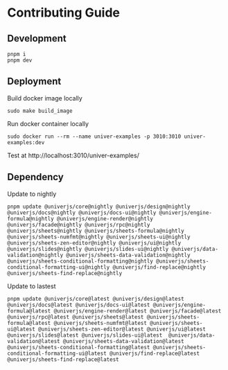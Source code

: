 # Contributing Guide

## Development

```shell
pnpm i
pnpm dev
```

## Deployment

Build docker image locally

```shell
sudo make build_image
```

Run docker container locally
```shell
sudo docker run --rm --name univer-examples -p 3010:3010 univer-examples:dev
```

Test at http://localhost:3010/univer-examples/


## Dependency

Update to nightly
```shell
pnpm update @univerjs/core@nightly @univerjs/design@nightly @univerjs/docs@nightly @univerjs/docs-ui@nightly @univerjs/engine-formula@nightly @univerjs/engine-render@nightly @univerjs/facade@nightly @univerjs/rpc@nightly @univerjs/sheets@nightly @univerjs/sheets-formula@nightly @univerjs/sheets-numfmt@nightly @univerjs/sheets-ui@nightly @univerjs/sheets-zen-editor@nightly @univerjs/ui@nightly @univerjs/slides@nightly @univerjs/slides-ui@nightly @univerjs/data-validation@nightly @univerjs/sheets-data-validation@nightly @univerjs/sheets-conditional-formatting@nightly @univerjs/sheets-conditional-formatting-ui@nightly @univerjs/find-replace@nightly @univerjs/sheets-find-replace@nightly
```

Update to lastest
```shell
pnpm update @univerjs/core@latest @univerjs/design@latest @univerjs/docs@latest @univerjs/docs-ui@latest @univerjs/engine-formula@latest @univerjs/engine-render@latest @univerjs/facade@latest @univerjs/rpc@latest @univerjs/sheets@latest @univerjs/sheets-formula@latest @univerjs/sheets-numfmt@latest @univerjs/sheets-ui@latest @univerjs/sheets-zen-editor@latest @univerjs/ui@latest @univerjs/slides@latest @univerjs/slides-ui@latest  @univerjs/data-validation@latest @univerjs/sheets-data-validation@latest @univerjs/sheets-conditional-formatting@latest @univerjs/sheets-conditional-formatting-ui@latest @univerjs/find-replace@latest @univerjs/sheets-find-replace@latest
```